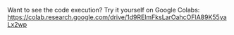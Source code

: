Want to see the code execution?
 Try it yourself on Google Colabs: https://colab.research.google.com/drive/1d9RElmFksLarOahcOFlA89K55yaLx2wp
 
